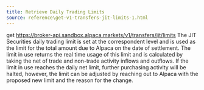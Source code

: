 ```yaml
---
title: Retrieve Daily Trading Limits
source: reference\get-v1-transfers-jit-limits-1.html
---
```


get https://broker-api.sandbox.alpaca.markets/v1/transfers/jit/limits
The JIT Securities daily trading limit is set at the correspondent level and is used as the limit for the total amount due to Alpaca on the date of settlement. The limit in use returns the real time usage of this limit and is calculated by taking the net of trade and non-trade activity inflows and outflows. If the limit in use reaches the daily net limit, further purchasing activity will be halted, however, the limit can be adjusted by reaching out to Alpaca with the proposed new limit and the reason for the change.
